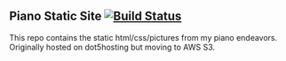 ## Piano Static Site [![Build Status](https://travis-ci.org/kjng/piano-static.svg?branch=master)](https://travis-ci.org/kjng/piano-static)

This repo contains the static html/css/pictures from my piano endeavors. Originally hosted on dot5hosting but moving to AWS S3.